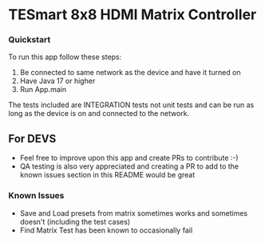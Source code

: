 # TESmart 8x8 HDMI Matrix Controller

### Quickstart
To run this app follow these steps:
1. Be connected to same network as the device and have it turned on
2. Have Java 17 or higher
3. Run App.main

The tests included are INTEGRATION tests not unit tests and can be run as long as the device is on and connected to the network.

## For DEVS

- Feel free to improve upon this app and create PRs to contribute :-)
- QA testing is also very appreciated and creating a PR to add to the known issues section in this README would be great

### Known Issues
- Save and Load presets from matrix sometimes works and sometimes doesn't (including the test cases)
- Find Matrix Test has been known to occasionally fail